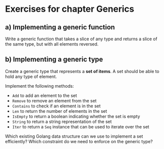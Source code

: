 # Exercises for chapter Generics

## a) Implementing a generic function

Write a generic function that takes a slice of any type and returns a slice of the same type,
but with all elements reversed.

## b) Implementing a generic type

Create a generic type that represents a **set of items**. A set should be able to hold any type of element.

Implement the following methods:

- `Add` to add an element to the set
- `Remove` to remove an element from the set
- `Contains` to check if an element is in the set
- `Len` to return the number of elements in the set
- `IsEmpty` to return a boolean indicating whether the set is empty
- `String` to return a string representation of the set
- `Iter` to return a `Seq` instance that can be used to iterate over the set

Which existing Golang data structure can we use to implement a set efficiently?
Which constraint do we need to enforce on the generic type?